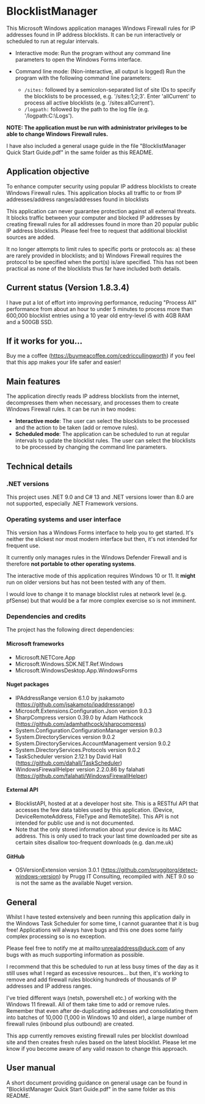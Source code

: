 # BlocklistManager

This Microsoft Windows application manages Windows Firewall rules for IP addresses found in IP address blocklists. It can be run interactively or scheduled to run at regular intervals. 

- Interactive mode: Run the program without any command line parameters to open the Windows Forms interface.

- Command line mode: (Non-interactive, all output is logged) Run the program with the following command line parameters:
  - `/sites:` followed by a semicolon-separated list of site IDs to specify the blocklists to be processed, e.g. '/sites:1;2;3'. Enter 'allCurrent' to process all active blocklists (e.g. '/sites:allCurrent').
  - `/logpath:` followed by the path to the log file (e.g. '/logpath:C:\Logs').

**NOTE: The application must be run with administrator privileges to be able to change Windows Firewall rules.**

I have also included a general usage guide in the file "BlocklistManager Quick Start Guide.pdf" in the same folder as this README.

## Application objective
To enhance computer security using popular IP address blocklists to create Windows Firewall rules. This application blocks all traffic to or from IP addresses/address ranges/addresses found in blocklists

This application can never guarantee protection against all external threats. It blocks traffic between your computer and blocked IP addresses by creating firewall rules for all addresses found in more 
than 20 popular public IP address blocklists. Please feel free to request that additional blocklist sources are added.

It no longer attempts to limit rules to specific ports or protocols as:
	a) these are rarely provided in blocklists; and 
	b) Windows Firewall requires the protocol to be specified when the port(s) is/are specified. This has not been practical as none of the blocklists thus far have included both details.

## Current status (Version 1.8.3.4)
I have put a lot of effort into improving performance, reducing "Process All" performance from about an hour to under 5 minutes to process more than 600,000 blocklist entries using a 10 year old entry-level i5 
with 4GB RAM and a 500GB SSD.

## If it works for you...
Buy me a coffee (https://buymeacoffee.com/cedriccullingworth) if you feel that this app makes your life safer and easier!

## Main features
The application directly reads IP address blocklists from the internet, decompresses them when necessary, and processes them to create Windows Firewall rules.
It can be run in two modes:
- **Interactive mode**: The user can select the blocklists to be processed and the action to be taken (add or remove rules).
- **Scheduled mode**: The application can be scheduled to run at regular intervals to update the blocklist rules. The user can select the blocklists to be processed by changing the command line parameters.

## Technical details

### .NET versions
This project uses .NET 9.0 and C# 13 and .NET versions lower than 8.0 are not supported, especially .NET Framework versions.

### Operating systems and user interface
This version has a Windows Forms interface to help you to get started. It's neither the slickest nor most modern interface but then, it's not intended for frequent use.

It currently only manages rules in the Windows Defender Firewall and is therefore **not portable to other operating systems**. 

The interactive mode of this application requires Windows 10 or 11. It **might** run on older versions but has not been tested with any of them.

I would love to change it to manage blocklist rules at network level (e.g. pfSense) but that would be a far more complex exercise so is not imminent.

### Dependencies and credits
The project has the following direct dependencies:

#### Microsoft frameworks
- Microsoft.NETCore.App
- Microsoft.Windows.SDK.NET.Ref.Windows
- Microsoft.WindowsDesktop.App.WindowsForms

#### Nuget packages
- IPAddressRange version 6.1.0 by jsakamoto (https://github.com/jsakamoto/ipaddressrange)
- Microsoft.Extensions.Configuration.Json version 9.0.3
- SharpCompress version 0.39.0 by Adam Hathcock (https://github.com/adamhathcock/sharpcompress)
- System.Configuration.ConfigurationManager version 9.0.3
- System.DirectoryServices version 9.0.2
- System.DirectoryServices.AccountManagement version 9.0.2
- System.DirectoryServices.Protocols version 9.0.2
- TaskScheduler version 2.12.1 by David Hall (https://github.com/dahall/TaskScheduler)
- WindowsFirewallHelper version 2.2.0.86 by falahati (https://github.com/falahati/WindowsFirewallHelper)

#### External API
- BlocklistAPI, hosted at at a developer host site. This is a RESTful API that accesses the few data tables used by this application. (Device, DeviceRemoteAddress, FileType and RemoteSite). 
  This API is not intended for public use and is not documented. 
- Note that the only stored information about your device is its MAC address. This is only used to track your last time downloaded per site as certain sites disallow too-frequent downloads (e.g. dan.me.uk)

#### GitHub
- OSVersionExtension version 3.0.1 (https://github.com/pruggitorg/detect-windows-version) by Prugg IT Consulting, recompiled with .NET 9.0 so is not the same as the available Nuget version.

## General
Whilst I have tested extensively and been running this application daily in the Windows Task Scheduler for some time, I cannot guarantee that it is bug free! 
Applications will always have bugs and this one does some fairly complex processing so is no exception.

Please feel free to notify me at mailto:unrealaddress@duck.com of any bugs with as much supporting information as possible.

I recommend that this be scheduled to run at less busy times of the day as it still uses what I regard as excessive resources... but then, it's working to remove and add firewall rules blocking 
hundreds of thousands of IP addresses and IP address ranges.

I've tried different ways (netsh, powershell etc.) of working with the Windows 11 firewall. All of them take time to add or remove rules. Remember that even after de-duplicating addresses and consolidating them 
into batches of 10,000 (1,000 in Windows 10 and older), a large number of firewall rules (inbound plus outbound) are created.

This app currently removes existing firewall rules per blocklist download site and then creates fresh rules based on the latest blocklist. Please let me know if you become aware of any valid reason to 
change this approach.

## User manual
A short document providing guidance on general usage can be found in "BlocklistManager Quick Start Guide.pdf" in the same folder as this README.

